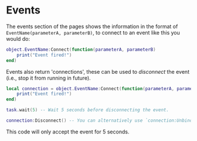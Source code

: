 # Events

The events section of the pages shows the information in the format of <code>EventName(parameterA, parameterB)</code>, to connect to an event like this you would do:

```lua
object.EventName:Connect(function(parameterA, parameterB)
	print("Event fired!")
end)
```

Events also return 'connections', these can be used to _disconnect_ the event (i.e., stop it from running in future).

```lua
local connection = object.EventName:Connect(function(parameterA, parameterB)
	print("Event fired!")
end)

task.wait(5) -- Wait 5 seconds before disconnecting the event.

connection:Disconnect() -- You can alternatively use `connection:Unbind()`
```

This code will only accept the event for 5 seconds.
